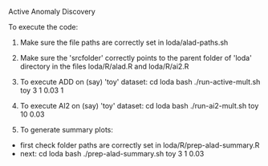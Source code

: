 Active Anomaly Discovery

To execute the code:

1. Make sure the file paths are correctly set in loda/alad-paths.sh

2. Make sure the 'srcfolder' correctly points to the parent folder of 'loda' directory
   in the files loda/R/alad.R and loda/R/ai2.R

3. To execute ADD on (say) 'toy' dataset:
  cd loda
  bash ./run-active-mult.sh toy 3 1 0.03 1

4. To execute AI2 on (say) 'toy' dataset:
  cd loda
  bash ./run-ai2-mult.sh toy 10 0.03
  
5. To generate summary plots:
  - first check folder paths are correctly set in loda/R/prep-alad-summary.R
  - next:
    cd loda
    bash ./prep-alad-summary.sh toy 3 1 0.03
  
  
